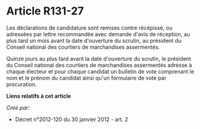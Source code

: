 # Article R131-27

Les déclarations de candidature sont remises contre récépissé, ou adressées par lettre recommandée avec demande d'avis de
réception, au plus tard un mois avant la date d'ouverture du scrutin, au président du Conseil national des courtiers de
marchandises assermentés. 

Quinze jours au plus tard avant la date d'ouverture du scrutin, le président du Conseil national des courtiers de
marchandises assermentés adresse à chaque électeur et pour chaque candidat un bulletin de vote comprenant le nom et le prénom
du candidat ainsi qu'un formulaire de vote par procuration.

**Liens relatifs à cet article**

_Créé par_:

  - Décret n°2012-120 du 30 janvier 2012 - art. 2
